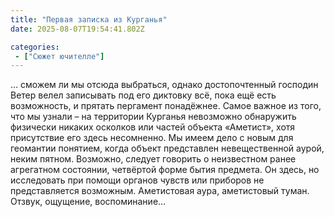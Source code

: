 ```yaml
---
title: "Первая записка из Курганья"
date: 2025-08-07T19:54:41.802Z

categories:
 - ["Сюжет ючителле"]
---
```


… сможем ли мы отсюда выбраться, однако достопочтенный господин Ветер
велел записывать под его диктовку всё, пока ещё есть возможность, и
прятать пергамент понадёжнее. Самое важное из того, что мы узнали – на
территории Курганья невозможно обнаружить физически никаких осколков или
частей объекта «Аметист», хотя присутствие его здесь несомненно. Мы
имеем дело с новым для геомантии понятием, когда объект представлен
невещественной аурой, неким пятном. Возможно, следует говорить о
неизвестном ранее агрегатном состоянии, четвёртой форме бытия предмета.
Он здесь, но исследовать при помощи органов чувств или приборов не
представляется возможным. Аметистовая аура, аметистовый туман. Отзвук,
ощущение, воспоминание…
